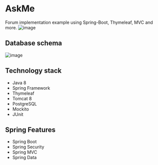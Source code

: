# AskMe
Forum implementation example using Spring-Boot, Thymeleaf, MVC and more. 
![image](https://sun9-36.userapi.com/impg/G7tLhjZrGzF4gJz55p9vBKCyxnL4PE6wgqO_6Q/KyGbOPefQMk.jpg?size=1897x1347&quality=96&sign=3f1122ebff6c44fa8f988a5c341618de&type=album)
## Database schema

![image](https://sun9-31.userapi.com/impg/NUk4hHl6PIrzCvjDQKHRoOblsWXTiv_Ys8UVLA/XyfEqdMk7aM.jpg?size=627x480&quality=96&sign=6be8bced6f762b954bcb9df05ecfd152&type=album)

## Technology stack

 - Java 8
 - Spring Framework
 - Thymeleaf
 - Tomcat 8
 - PostgreSQL
 - Mockito
 - JUnit
 ## Spring Features

 - Spring Boot
 - Spring Security
 - Spring MVC
 - Spring Data
